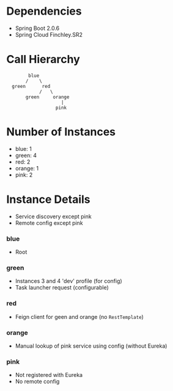 
# Dependencies

* Spring Boot 2.0.6
* Spring Cloud Finchley.SR2

# Call Hierarchy

            blue
           /    \
      green      red
                /   \
           green     orange
                        |
                      pink
           

# Number of Instances

* blue: 1
* green: 4
* red: 2
* orange: 1
* pink: 2

# Instance Details

* Service discovery except pink
* Remote config except pink

### blue

* Root

### green

* Instances 3 and 4 'dev' profile (for config)
* Task launcher request (configurable)

### red

* Feign client for geen and orange (no `RestTemplate`)

### orange

* Manual lookup of pink service using config (without Eureka)

### pink

* Not registered with Eureka
* No remote config